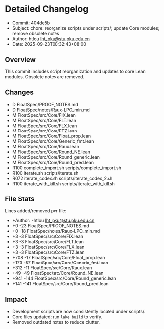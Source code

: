 # Detailed Changelog

- Commit: 404de5b
- Subject: chore: reorganize scripts under scripts/; update Core modules; remove obsolete notes
- Author: htlou <lht_pku@stu.pku.edu.cn>
- Date: 2025-09-23T00:32:43+08:00

## Overview
This commit includes script reorganization and updates to core Lean modules. Obsolete notes are removed.

## Changes
- D	FloatSpec/PROOF_NOTES.md
- D	FloatSpec/notes/Raux-LPO_min.md
- M	FloatSpec/src/Core/FIX.lean
- M	FloatSpec/src/Core/FLT.lean
- M	FloatSpec/src/Core/FLX.lean
- M	FloatSpec/src/Core/FTZ.lean
- M	FloatSpec/src/Core/Float_prop.lean
- M	FloatSpec/src/Core/Generic_fmt.lean
- M	FloatSpec/src/Core/Raux.lean
- M	FloatSpec/src/Core/Round_NE.lean
- M	FloatSpec/src/Core/Round_generic.lean
- M	FloatSpec/src/Core/Round_pred.lean
- R100	complete_import.sh	scripts/complete_import.sh
- R100	iterate.sh	scripts/iterate.sh
- R072	iterate_codex.sh	scripts/iterate_codex_2.sh
- R100	iterate_with_kill.sh	scripts/iterate_with_kill.sh

## File Stats
Lines added/removed per file:

- +Author: 	-htlou 	<lht_pku@stu.pku.edu.cn>
- +0 	-23 	FloatSpec/PROOF_NOTES.md
- +0 	-18 	FloatSpec/notes/Raux-LPO_min.md
- +3 	-3 	FloatSpec/src/Core/FIX.lean
- +3 	-3 	FloatSpec/src/Core/FLT.lean
- +3 	-3 	FloatSpec/src/Core/FLX.lean
- +3 	-3 	FloatSpec/src/Core/FTZ.lean
- +708 	-17 	FloatSpec/src/Core/Float_prop.lean
- +179 	-57 	FloatSpec/src/Core/Generic_fmt.lean
- +312 	-11 	FloatSpec/src/Core/Raux.lean
- +49 	-49 	FloatSpec/src/Core/Round_NE.lean
- +941 	-144 	FloatSpec/src/Core/Round_generic.lean
- +141 	-141 	FloatSpec/src/Core/Round_pred.lean

## Impact
- Development scripts are now consistently located under scripts/.
- Core files updated; run `lake build` to verify.
- Removed outdated notes to reduce clutter.
